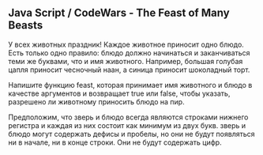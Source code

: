 ## Java Script / CodeWars - The Feast of Many Beasts ##


У всех животных праздник! Каждое животное приносит одно блюдо. Есть только одно правило: блюдо должно начинаться и заканчиваться теми же буквами, что и имя животного. Например, большая голубая цапля приносит чесночный наан, а синица приносит шоколадный торт.

Напишите функцию feast, которая принимает имя животного и блюдо в качестве аргументов и возвращает true или false, чтобы указать, разрешено ли животному приносить блюдо на пир.

Предположим, что зверь и блюдо всегда являются строками нижнего регистра и каждая из них состоит как минимум из двух букв. зверь и блюдо могут содержать дефисы и пробелы, но они не будут появляться ни в начале, ни в конце строки. Они не будут содержать цифр.

